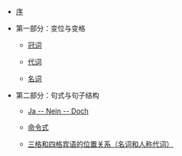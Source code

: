 - [序](preface.md)

- 第一部分：变位与变格

    * [冠词](1.1冠词.md)

    * [代词](1.2代词.md)

    * [名词](1.3名词.md)


- 第二部分：句式与句子结构

    * [Ja -- Nein -- Doch](<2.Ja -- Nein -- Doch.md>)

    * [命令式](2.命令式.md)

    * [三格和四格宾语的位置关系（名词和人称代词）](2.三格和四格宾语的位置关系（名词和人称代词）.md)